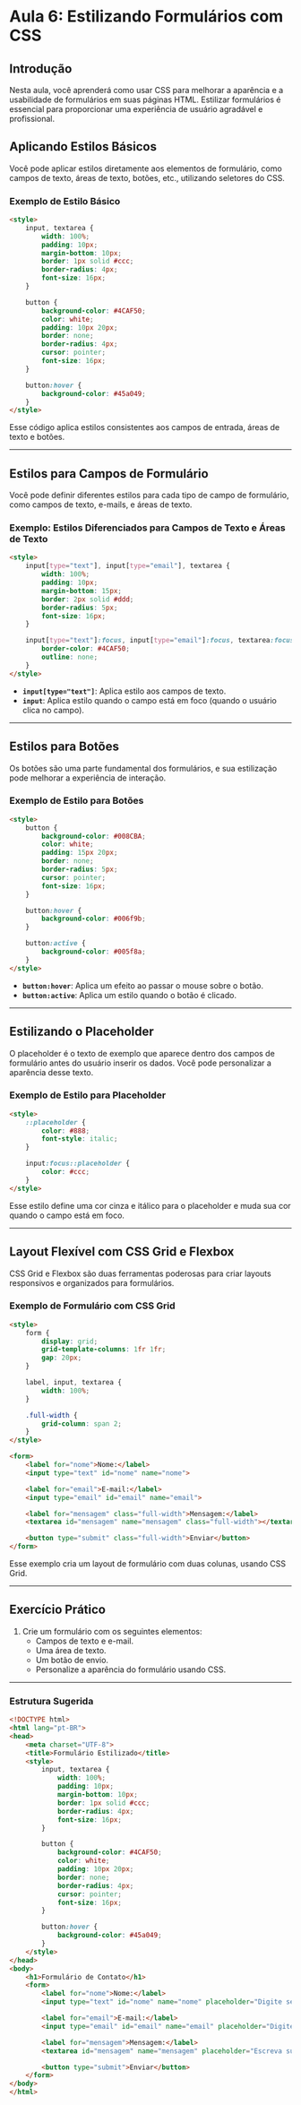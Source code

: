 # Aula 6: Estilizando Formulários com CSS

## Introdução

Nesta aula, você aprenderá como usar CSS para melhorar a aparência e a usabilidade de formulários em suas páginas HTML. Estilizar formulários é essencial para proporcionar uma experiência de usuário agradável e profissional.

## Aplicando Estilos Básicos

Você pode aplicar estilos diretamente aos elementos de formulário, como campos de texto, áreas de texto, botões, etc., utilizando seletores do CSS.

### Exemplo de Estilo Básico

```html
<style>
    input, textarea {
        width: 100%;
        padding: 10px;
        margin-bottom: 10px;
        border: 1px solid #ccc;
        border-radius: 4px;
        font-size: 16px;
    }

    button {
        background-color: #4CAF50;
        color: white;
        padding: 10px 20px;
        border: none;
        border-radius: 4px;
        cursor: pointer;
        font-size: 16px;
    }

    button:hover {
        background-color: #45a049;
    }
</style>
```
Esse código aplica estilos consistentes aos campos de entrada, áreas de texto e botões.

---

## Estilos para Campos de Formulário

Você pode definir diferentes estilos para cada tipo de campo de formulário, como campos de texto, e-mails, e áreas de texto.

### Exemplo: Estilos Diferenciados para Campos de Texto e Áreas de Texto

```html
<style>
    input[type="text"], input[type="email"], textarea {
        width: 100%;
        padding: 10px;
        margin-bottom: 15px;
        border: 2px solid #ddd;
        border-radius: 5px;
        font-size: 16px;
    }

    input[type="text"]:focus, input[type="email"]:focus, textarea:focus {
        border-color: #4CAF50;
        outline: none;
    }
</style>
```

- **`input[type="text"]`**: Aplica estilo aos campos de texto.
- **`input`**: Aplica estilo quando o campo está em foco (quando o usuário clica no campo).


---

## Estilos para Botões

Os botões são uma parte fundamental dos formulários, e sua estilização pode melhorar a experiência de interação.

### Exemplo de Estilo para Botões

```html
<style>
    button {
        background-color: #008CBA;
        color: white;
        padding: 15px 20px;
        border: none;
        border-radius: 5px;
        cursor: pointer;
        font-size: 16px;
    }

    button:hover {
        background-color: #006f9b;
    }

    button:active {
        background-color: #005f8a;
    }
</style>
```

- **`button:hover`**: Aplica um efeito ao passar o mouse sobre o botão.
- **`button:active`**: Aplica um estilo quando o botão é clicado.


---

## Estilizando o Placeholder

O placeholder é o texto de exemplo que aparece dentro dos campos de formulário antes do usuário inserir os dados. Você pode personalizar a aparência desse texto.

### Exemplo de Estilo para Placeholder

```html
<style>
    ::placeholder {
        color: #888;
        font-style: italic;
    }

    input:focus::placeholder {
        color: #ccc;
    }
</style>
```

Esse estilo define uma cor cinza e itálico para o placeholder e muda sua cor quando o campo está em foco.

---

## Layout Flexível com CSS Grid e Flexbox

CSS Grid e Flexbox são duas ferramentas poderosas para criar layouts responsivos e organizados para formulários.

### Exemplo de Formulário com CSS Grid

```html
<style>
    form {
        display: grid;
        grid-template-columns: 1fr 1fr;
        gap: 20px;
    }

    label, input, textarea {
        width: 100%;
    }

    .full-width {
        grid-column: span 2;
    }
</style>

<form>
    <label for="nome">Nome:</label>
    <input type="text" id="nome" name="nome">

    <label for="email">E-mail:</label>
    <input type="email" id="email" name="email">

    <label for="mensagem" class="full-width">Mensagem:</label>
    <textarea id="mensagem" name="mensagem" class="full-width"></textarea>

    <button type="submit" class="full-width">Enviar</button>
</form>
```
Esse exemplo cria um layout de formulário com duas colunas, usando CSS Grid.


---

## Exercício Prático

1. Crie um formulário com os seguintes elementos:
   - Campos de texto e e-mail.
   - Uma área de texto.
   - Um botão de envio.
   - Personalize a aparência do formulário usando CSS.

---

### Estrutura Sugerida

```html
<!DOCTYPE html>
<html lang="pt-BR">
<head>
    <meta charset="UTF-8">
    <title>Formulário Estilizado</title>
    <style>
        input, textarea {
            width: 100%;
            padding: 10px;
            margin-bottom: 10px;
            border: 1px solid #ccc;
            border-radius: 4px;
            font-size: 16px;
        }

        button {
            background-color: #4CAF50;
            color: white;
            padding: 10px 20px;
            border: none;
            border-radius: 4px;
            cursor: pointer;
            font-size: 16px;
        }

        button:hover {
            background-color: #45a049;
        }
    </style>
</head>
<body>
    <h1>Formulário de Contato</h1>
    <form>
        <label for="nome">Nome:</label>
        <input type="text" id="nome" name="nome" placeholder="Digite seu nome" required>

        <label for="email">E-mail:</label>
        <input type="email" id="email" name="email" placeholder="Digite seu e-mail" required>

        <label for="mensagem">Mensagem:</label>
        <textarea id="mensagem" name="mensagem" placeholder="Escreva sua mensagem" required></textarea>

        <button type="submit">Enviar</button>
    </form>
</body>
</html>
```